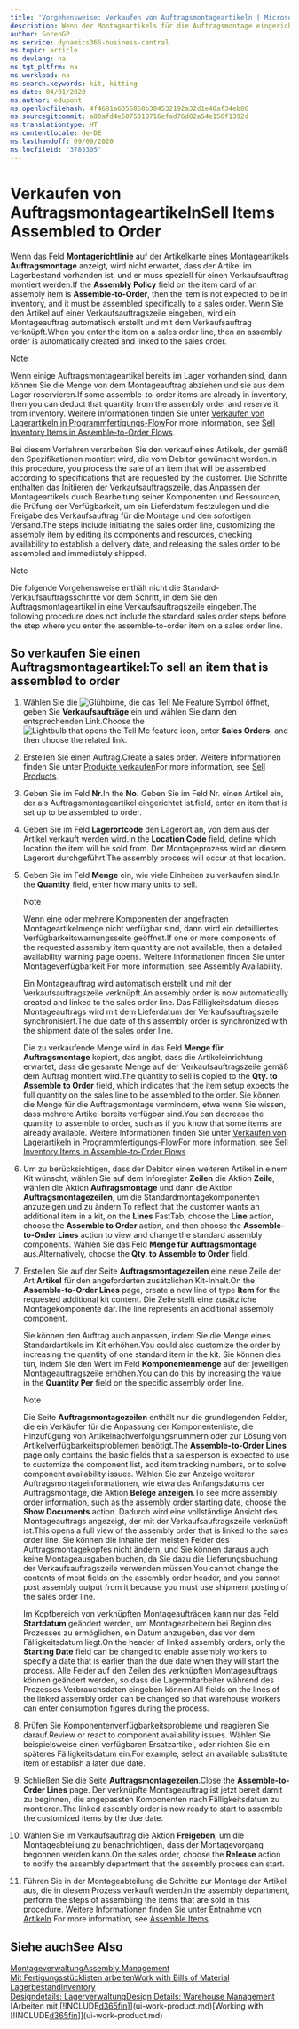 ```yaml
---
title: 'Vorgehensweise: Verkaufen von Auftragsmontageartikeln | Microsoft Docs'
description: Wenn der Montageartikels für die Auftragsmontage eingerichtet ist, dann nimmt der Standard-Verkaufsauftragsprozess an, dass der Artikel nicht auf Lager ist und für den jeweiligen Verkaufsauftrag speziell montiert werden muss. Wenn Sie den Artikel auf einer Verkaufsauftragszeile eingeben, wird ein Montageauftrag automatisch erstellt und mit dem Verkaufsauftrag verknüpft.
author: SorenGP
ms.service: dynamics365-business-central
ms.topic: article
ms.devlang: na
ms.tgt_pltfrm: na
ms.workload: na
ms.search.keywords: kit, kitting
ms.date: 04/01/2020
ms.author: edupont
ms.openlocfilehash: 4f4681a6355868b384532192a32d1e40af34eb86
ms.sourcegitcommit: a80afd4e5075018716efad76d82a54e158f1392d
ms.translationtype: HT
ms.contentlocale: de-DE
ms.lasthandoff: 09/09/2020
ms.locfileid: "3785305"
---
```

# <a name="sell-items-assembled-to-order"></a><span data-ttu-id="f17b3-104">Verkaufen von Auftragsmontageartikeln</span><span class="sxs-lookup"><span data-stu-id="f17b3-104">Sell Items Assembled to Order</span></span>
<span data-ttu-id="f17b3-105">Wenn das Feld **Montagerichtlinie** auf der Artikelkarte eines Montageartikels **Auftragsmontage** anzeigt, wird nicht erwartet, dass der Artikel im Lagerbestand vorhanden ist, und er muss speziell für einen Verkaufsauftrag montiert werden.</span><span class="sxs-lookup"><span data-stu-id="f17b3-105">If the **Assembly Policy** field on the item card of an assembly item is **Assemble-to-Order**, then the item is not expected to be in inventory, and it must be assembled specifically to a sales order.</span></span> <span data-ttu-id="f17b3-106">Wenn Sie den Artikel auf einer Verkaufsauftragszeile eingeben, wird ein Montageauftrag automatisch erstellt und mit dem Verkaufsauftrag verknüpft.</span><span class="sxs-lookup"><span data-stu-id="f17b3-106">When you enter the item on a sales order line, then an assembly order is automatically created and linked to the sales order.</span></span>  

> [!NOTE]  
>  <span data-ttu-id="f17b3-107">Wenn einige Auftragsmontageartikel bereits im Lager vorhanden sind, dann können Sie die Menge von dem Montageauftrag abziehen und sie aus dem Lager reservieren.</span><span class="sxs-lookup"><span data-stu-id="f17b3-107">If some assemble-to-order items are already in inventory, then you can deduct that quantity from the assembly order and reserve it from inventory.</span></span> <span data-ttu-id="f17b3-108">Weitere Informationen finden Sie unter [Verkaufen von Lagerartikeln in Programmfertigungs-Flow](assembly-how-to-sell-assemble-to-order-items-and-inventory-items-together.md)</span><span class="sxs-lookup"><span data-stu-id="f17b3-108">For more information, see [Sell Inventory Items in Assemble-to-Order Flows](assembly-how-to-sell-assemble-to-order-items-and-inventory-items-together.md).</span></span>  

<span data-ttu-id="f17b3-109">Bei diesem Verfahren verarbeiten Sie den verkauf eines Artikels, der gemäß den Spezifikationen montiert wird, die vom Debitor gewünscht werden.</span><span class="sxs-lookup"><span data-stu-id="f17b3-109">In this procedure, you process the sale of an item that will be assembled according to specifications that are requested by the customer.</span></span> <span data-ttu-id="f17b3-110">Die Schritte enthalten das Initiieren der Verkaufsauftragszeile, das Anpassen der Montageartikels durch Bearbeitung seiner Komponenten und Ressourcen, die Prüfung der Verfügbarkeit, um ein Lieferdatum festzulegen und die Freigabe des Verkaufsauftrag für die Montage und den sofortigen Versand.</span><span class="sxs-lookup"><span data-stu-id="f17b3-110">The steps include initiating the sales order line, customizing the assembly item by editing its components and resources, checking availability to establish a delivery date, and releasing the sales order to be assembled and immediately shipped.</span></span>  

> [!NOTE]  
>  <span data-ttu-id="f17b3-111">Die folgende Vorgehensweise enthält nicht die Standard-Verkaufsauftragsschritte vor dem Schritt, in dem Sie den Auftragsmontageartikel in eine Verkaufsauftragszeile eingeben.</span><span class="sxs-lookup"><span data-stu-id="f17b3-111">The following procedure does not include the standard sales order steps before the step where you enter the assemble-to-order item on a sales order line.</span></span>  

## <a name="to-sell-an-item-that-is-assembled-to-order"></a><span data-ttu-id="f17b3-112">So verkaufen Sie einen Auftragsmontageartikel:</span><span class="sxs-lookup"><span data-stu-id="f17b3-112">To sell an item that is assembled to order</span></span>  
1.  <span data-ttu-id="f17b3-113">Wählen Sie die ![Glühbirne, die das Tell Me Feature](media/ui-search/search_small.png "Was möchten Sie tun?") Symbol öffnet, geben Sie **Verkaufsaufträge** ein und wählen Sie dann den entsprechenden Link.</span><span class="sxs-lookup"><span data-stu-id="f17b3-113">Choose the ![Lightbulb that opens the Tell Me feature](media/ui-search/search_small.png "Tell me what you want to do") icon, enter **Sales Orders**, and then choose the related link.</span></span>  
2.  <span data-ttu-id="f17b3-114">Erstellen Sie einen Auftrag.</span><span class="sxs-lookup"><span data-stu-id="f17b3-114">Create a sales order.</span></span> <span data-ttu-id="f17b3-115">Weitere Informationen finden Sie unter [Produkte verkaufen](sales-how-sell-products.md)</span><span class="sxs-lookup"><span data-stu-id="f17b3-115">For more information, see [Sell Products](sales-how-sell-products.md).</span></span>  
3.  <span data-ttu-id="f17b3-116">Geben Sie im Feld **Nr.**</span><span class="sxs-lookup"><span data-stu-id="f17b3-116">In the **No.**</span></span> <span data-ttu-id="f17b3-117">Geben Sie im Feld Nr. einen Artikel ein, der als Auftragsmontageartikel eingerichtet ist.</span><span class="sxs-lookup"><span data-stu-id="f17b3-117">field, enter an item that is set up to be assembled to order.</span></span>  
4.  <span data-ttu-id="f17b3-118">Geben Sie im Feld **Lagerortcode** den Lagerort an, von dem aus der Artikel verkauft werden wird.</span><span class="sxs-lookup"><span data-stu-id="f17b3-118">In the **Location Code** field, define which location the item will be sold from.</span></span> <span data-ttu-id="f17b3-119">Der Montageprozess wird an diesem Lagerort durchgeführt.</span><span class="sxs-lookup"><span data-stu-id="f17b3-119">The assembly process will occur at that location.</span></span>  
5.  <span data-ttu-id="f17b3-120">Geben Sie im Feld **Menge** ein, wie viele Einheiten zu verkaufen sind.</span><span class="sxs-lookup"><span data-stu-id="f17b3-120">In the **Quantity** field, enter how many units to sell.</span></span>  

    > [!NOTE]  
    >  <span data-ttu-id="f17b3-121">Wenn eine oder mehrere Komponenten der angefragten Montageartikelmenge nicht verfügbar sind, dann wird ein detailliertes Verfügbarkeitswarnungsseite geöffnet.</span><span class="sxs-lookup"><span data-stu-id="f17b3-121">If one or more components of the requested assembly item quantity are not available, then a detailed availability warning page opens.</span></span> <span data-ttu-id="f17b3-122">Weitere Informationen finden Sie unter Montageverfügbarkeit.</span><span class="sxs-lookup"><span data-stu-id="f17b3-122">For more information, see Assembly Availability.</span></span>  

    <span data-ttu-id="f17b3-123">Ein Montageauftrag wird automatisch erstellt und mit der Verkaufsauftragszeile verknüpft.</span><span class="sxs-lookup"><span data-stu-id="f17b3-123">An assembly order is now automatically created and linked to the sales order line.</span></span> <span data-ttu-id="f17b3-124">Das Fälligkeitsdatum dieses Montageauftrags wird mit dem Lieferdatum der Verkaufsauftragszeile synchronisiert.</span><span class="sxs-lookup"><span data-stu-id="f17b3-124">The due date of this assembly order is synchronized with the shipment date of the sales order line.</span></span>  

    <span data-ttu-id="f17b3-125">Die zu verkaufende Menge wird in das Feld **Menge für Auftragsmontage** kopiert, das angibt, dass die Artikeleinrichtung erwartet, dass die gesamte Menge auf der Verkaufsauftragszeile gemäß dem Auftrag montiert wird.</span><span class="sxs-lookup"><span data-stu-id="f17b3-125">The quantity to sell is copied to the **Qty. to Assemble to Order** field, which indicates that the item setup expects the full quantity on the sales line to be assembled to the order.</span></span> <span data-ttu-id="f17b3-126">Sie können die Menge für die Auftragsmontage vermindern, etwa wenn Sie wissen, dass mehrere Artikel bereits verfügbar sind.</span><span class="sxs-lookup"><span data-stu-id="f17b3-126">You can decrease the quantity to assemble to order, such as if you know that some items are already available.</span></span> <span data-ttu-id="f17b3-127">Weitere Informationen finden Sie unter [Verkaufen von Lagerartikeln in Programmfertigungs-Flow](assembly-how-to-sell-inventory-items-in-assemble-to-order-flows.md)</span><span class="sxs-lookup"><span data-stu-id="f17b3-127">For more information, see [Sell Inventory Items in Assemble-to-Order Flows](assembly-how-to-sell-inventory-items-in-assemble-to-order-flows.md).</span></span>  

6.  <span data-ttu-id="f17b3-128">Um zu berücksichtigen, dass der Debitor einen weiteren Artikel in einem Kit wünscht, wählen Sie auf dem Inforegister **Zeilen** die Aktion **Zeile**, wählen die Aktion **Auftragsmontage** und dann die Aktion **Auftragsmontagezeilen**, um die Standardmontagekomponenten anzuzeigen und zu ändern.</span><span class="sxs-lookup"><span data-stu-id="f17b3-128">To reflect that the customer wants an additional item in a kit, on the **Lines** FastTab, choose the **Line** action, choose the **Assemble to Order** action, and then choose the **Assemble-to-Order Lines** action to view and change the standard assembly components.</span></span> <span data-ttu-id="f17b3-129">Wählen Sie das Feld **Menge für Auftragsmontage** aus.</span><span class="sxs-lookup"><span data-stu-id="f17b3-129">Alternatively, choose the **Qty. to Assemble to Order** field.</span></span>  
7.  <span data-ttu-id="f17b3-130">Erstellen Sie auf der Seite **Auftragsmontagezeilen** eine neue Zeile der Art **Artikel** für den angeforderten zusätzlichen Kit-Inhalt.</span><span class="sxs-lookup"><span data-stu-id="f17b3-130">On the **Assemble-to-Order Lines** page, create a new line of type **Item** for the requested additional kit content.</span></span> <span data-ttu-id="f17b3-131">Die Zeile stellt eine zusätzliche Montagekomponente dar.</span><span class="sxs-lookup"><span data-stu-id="f17b3-131">The line represents an additional assembly component.</span></span>  

    <span data-ttu-id="f17b3-132">Sie können den Auftrag auch anpassen, indem Sie die Menge eines Standardartikels im Kit erhöhen.</span><span class="sxs-lookup"><span data-stu-id="f17b3-132">You could also customize the order by increasing the quantity of one standard item in the kit.</span></span> <span data-ttu-id="f17b3-133">Sie können dies tun, indem Sie den Wert im Feld **Komponentenmenge** auf der jeweiligen Montageauftragszeile erhöhen.</span><span class="sxs-lookup"><span data-stu-id="f17b3-133">You can do this by increasing the value in the **Quantity Per** field on the specific assembly order line.</span></span>  

    > [!NOTE]  
    >  <span data-ttu-id="f17b3-134">Die Seite **Auftragsmontagezeilen** enthält nur die grundlegenden Felder, die ein Verkäufer für die Anpassung der Komponentenliste, die Hinzufügung von Artikelnachverfolgungsnummern oder zur Lösung von Artikelverfügbarkeitsproblemen benötigt.</span><span class="sxs-lookup"><span data-stu-id="f17b3-134">The **Assemble-to-Order Lines** page only contains the basic fields that a salesperson is expected to use to customize the component list, add item tracking numbers, or to solve component availability issues.</span></span> <span data-ttu-id="f17b3-135">Wählen Sie zur Anzeige weiterer Auftragsmontageinformationen, wie etwa das Anfangsdatums der Auftragsmontage, die Aktion **Belege anzeigen**.</span><span class="sxs-lookup"><span data-stu-id="f17b3-135">To see more assembly order information, such as the assembly order starting date, choose the **Show Documents** action.</span></span> <span data-ttu-id="f17b3-136">Dadurch wird eine vollständige Ansicht des Montageauftrags angezeigt, der mit der Verkaufsauftragszeile verknüpft ist.</span><span class="sxs-lookup"><span data-stu-id="f17b3-136">This opens a full view of the assembly order that is linked to the sales order line.</span></span> <span data-ttu-id="f17b3-137">Sie können die Inhalte der meisten Felder des Auftragsmontagekopfes nicht ändern, und Sie können daraus auch keine Montageausgaben buchen, da Sie dazu die Lieferungsbuchung der Verkaufsauftragszeile verwenden müssen.</span><span class="sxs-lookup"><span data-stu-id="f17b3-137">You cannot change the contents of most fields on the assembly order header, and you cannot post assembly output from it because you must use shipment posting of the sales order line.</span></span>  
    >   
    >  <span data-ttu-id="f17b3-138">Im Kopfbereich von verknüpften Montageaufträgen kann nur das Feld **Startdatum** geändert werden, um Montagearbeitern bei Beginn des Prozesses zu ermöglichen, ein Datum anzugeben, das vor dem Fälligkeitsdatum liegt.</span><span class="sxs-lookup"><span data-stu-id="f17b3-138">On the header of linked assembly orders, only the **Starting Date** field can be changed to enable assembly workers to specify a date that is earlier than the due date when they will start the process.</span></span> <span data-ttu-id="f17b3-139">Alle Felder auf den Zeilen des verknüpften Montageauftrags können geändert werden, so dass die Lagermitarbeiter während des Prozesses Verbrauchsdaten eingeben können.</span><span class="sxs-lookup"><span data-stu-id="f17b3-139">All fields on the lines of the linked assembly order can be changed so that warehouse workers can enter consumption figures during the process.</span></span>  

8.  <span data-ttu-id="f17b3-140">Prüfen Sie Komponentenverfügbarkeitsprobleme und reagieren Sie darauf.</span><span class="sxs-lookup"><span data-stu-id="f17b3-140">Review or react to component availability issues.</span></span> <span data-ttu-id="f17b3-141">Wählen Sie beispielsweise einen verfügbaren Ersatzartikel, oder richten Sie ein späteres Fälligkeitsdatum ein.</span><span class="sxs-lookup"><span data-stu-id="f17b3-141">For example, select an available substitute item or establish a later due date.</span></span>  
9. <span data-ttu-id="f17b3-142">Schließen Sie die Seite **Auftragsmontagezeilen**.</span><span class="sxs-lookup"><span data-stu-id="f17b3-142">Close the **Assemble-to-Order Lines** page.</span></span> <span data-ttu-id="f17b3-143">Der verknüpfte Montageauftrag ist jetzt bereit damit zu beginnen, die angepassten Komponenten nach Fälligkeitsdatum zu montieren.</span><span class="sxs-lookup"><span data-stu-id="f17b3-143">The linked assembly order is now ready to start to assemble the customized items by the due date.</span></span>  
10. <span data-ttu-id="f17b3-144">Wählen Sie im Verkaufsauftrag die Aktion **Freigeben**, um die Montageabteilung zu benachrichtigen, dass der Montagevorgang begonnen werden kann.</span><span class="sxs-lookup"><span data-stu-id="f17b3-144">On the sales order, choose the **Release** action to notify the assembly department that the assembly process can start.</span></span>  
11. <span data-ttu-id="f17b3-145">Führen Sie in der Montageabteilung die Schritte zur Montage der Artikel aus, die in diesem Prozess verkauft werden.</span><span class="sxs-lookup"><span data-stu-id="f17b3-145">In the assembly department, perform the steps of assembling the items that are sold in this procedure.</span></span> <span data-ttu-id="f17b3-146">Weitere Informationen finden Sie unter [Entnahme von Artikeln](assembly-how-to-assemble-items.md).</span><span class="sxs-lookup"><span data-stu-id="f17b3-146">For more information, see [Assemble Items](assembly-how-to-assemble-items.md).</span></span>  

## <a name="see-also"></a><span data-ttu-id="f17b3-147">Siehe auch</span><span class="sxs-lookup"><span data-stu-id="f17b3-147">See Also</span></span>  
[<span data-ttu-id="f17b3-148">Montageverwaltung</span><span class="sxs-lookup"><span data-stu-id="f17b3-148">Assembly Management</span></span>](assembly-assemble-items.md)  
[<span data-ttu-id="f17b3-149">Mit Fertigungsstücklisten arbeiten</span><span class="sxs-lookup"><span data-stu-id="f17b3-149">Work with Bills of Material</span></span>](inventory-how-work-BOMs.md)  
[<span data-ttu-id="f17b3-150">Lagerbestand</span><span class="sxs-lookup"><span data-stu-id="f17b3-150">Inventory</span></span>](inventory-manage-inventory.md)  
[<span data-ttu-id="f17b3-151">Designdetails: Lagerverwaltung</span><span class="sxs-lookup"><span data-stu-id="f17b3-151">Design Details: Warehouse Management</span></span>](design-details-warehouse-management.md)  
<span data-ttu-id="f17b3-152">[Arbeiten mit [!INCLUDE[d365fin](includes/d365fin_md.md)]](ui-work-product.md)</span><span class="sxs-lookup"><span data-stu-id="f17b3-152">[Working with [!INCLUDE[d365fin](includes/d365fin_md.md)]](ui-work-product.md)</span></span>
